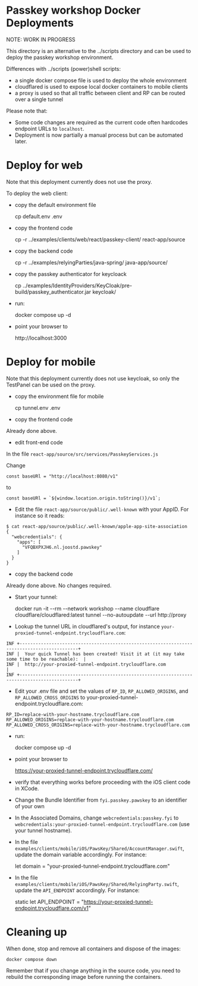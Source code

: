 # Passkey workshop Docker Deployments

NOTE: WORK IN PROGRESS

This directory is an alternative to the ../scripts directory and can be used to deploy the passkey workshop environment.

Differences with ../scripts (power)shell scripts:

- a single docker compose file is used to deploy the whole environment
- cloudflared is used to expose local docker containers to mobile clients
- a proxy is used so that all traffic between client and RP can be routed over a single tunnel

Please note that:

- Some code changes are required as the current code often hardcodes endpoint URLs to `localhost`.
- Deployment is now partially a manual process but can be automated later.

# Deploy for web

Note that this deployment currently does not use the proxy.

To deploy the web client:

- copy the default environment file

    cp default.env .env

- copy the frontend code

    cp -r ../examples/clients/web/react/passkey-client/ react-app/source

- copy the backend code

    cp -r  ../examples/relyingParties/java-spring/ java-app/source/

- copy the passkey authenticator for keycloack

    cp ../examples/IdentityProviders/KeyCloak/pre-build/passkey_authenticator.jar keycloak/

- run:

	docker compose up -d

- point your browser to

    http://localhost:3000

# Deploy for mobile

Note that this deployment currently does not use keycloak, so only the TestPanel can be used on the proxy.

- copy the environment file for mobile

    cp tunnel.env .env

- copy the frontend code

Already done above.

- edit front-end code

In the file `react-app/source/src/services/PasskeyServices.js`

Change

    const baseURl = "http://localhost:8080/v1"

to

    const baseURl = `${window.location.origin.toString()}/v1`;

- Edit the file `react-app/source/public/.well-known` with your AppID. For instance so it reads:

```
$ cat react-app/source/public/.well-known/apple-app-site-association 
{
  "webcredentials": {
    "apps": [
      "VFQBXPXJH6.nl.joostd.pawskey"
    ]
  }
}
```

- copy the backend code

Already done above. No changes required.

- Start your tunnel:

    docker run -it --rm --network workshop --name cloudflare cloudflare/cloudflared:latest tunnel --no-autoupdate --url http://proxy

- Lookup the tunnel URL in cloudflared's output, for instance `your-proxied-tunnel-endpoint.trycloudflare.com`:

```
INF +--------------------------------------------------------------------------------------------+
INF |  Your quick Tunnel has been created! Visit it at (it may take some time to be reachable):  |
INF |  http://your-proxied-tunnel-endpoint.trycloudflare.com                                     |
INF +--------------------------------------------------------------------------------------------+
```

- Edit your .env file and set the values of `RP_ID`, `RP_ALLOWED_ORIGINS`, and `RP_ALLOWED_CROSS_ORIGINS` to your-proxied-tunnel-endpoint.trycloudflare.com:

```
RP_ID=replace-with-your-hostname.trycloudflare.com
RP_ALLOWED_ORIGINS=replace-with-your-hostname.trycloudflare.com
RP_ALLOWED_CROSS_ORIGINS=replace-with-your-hostname.trycloudflare.com
```

- run:

	docker compose up -d

- point your browser to

    https://your-proxied-tunnel-endpoint.trycloudflare.com/

- verify that everything works before proceeding with the iOS client code in XCode.

- Change the Bundle Identifier from `fyi.passkey.pawskey` to an identifier of your own

- In the Associated Domains, change `webcredentials:passkey.fyi` to `webcredentials:your-proxied-tunnel-endpoint.trycloudflare.com` (use your tunnel hostname).

- In the file `examples/clients/mobile/iOS/PawsKey/Shared/AccountManager.swift`, update the domain variable accordingly. For instance:

    let domain = "your-proxied-tunnel-endpoint.trycloudflare.com"

- In the file `examples/clients/mobile/iOS/PawsKey/Shared/RelyingParty.swift`, update the `API_ENDPOINT` accordingly. For instance:

    static let API_ENDPOINT = "https://your-proxied-tunnel-endpoint.trycloudflare.com/v1"

# Cleaning up

When done, stop and remove all containers and dispose of the images:

	docker compose down

Remember that if you change anything in the source code, you need to rebuild the corresponding image before running the containers.
